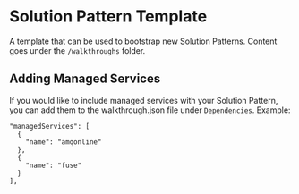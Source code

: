 # Solution Pattern Template

A template that can be used to bootstrap new Solution Patterns. Content goes under the `/walkthroughs` folder.

## Adding Managed Services
If you would like to include managed services with your Solution Pattern, you can add them to the walkthrough.json file under `Dependencies`.
Example:

```
"managedServices": [
  {
    "name": "amqonline"
  },
  {
    "name": "fuse"
  }
],
```
